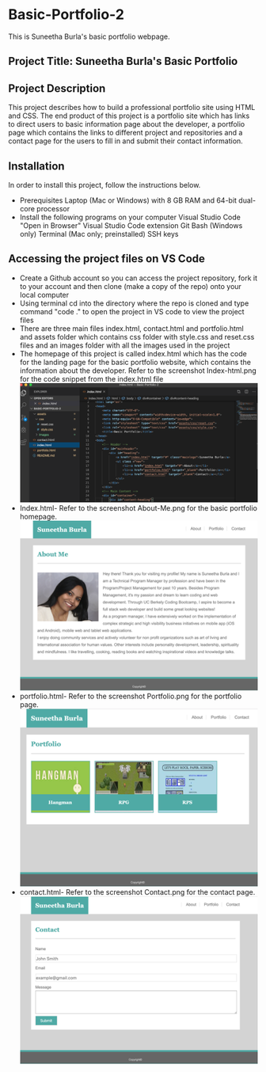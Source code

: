 # Basic-Portfolio-2
This is Suneetha Burla's basic portfolio webpage.
## Project Title: Suneetha Burla's Basic Portfolio
## Project Description
This project describes how to build a professional portfolio site using HTML and CSS. The end product of this project is a portfolio site which has links to direct users to basic information page about the developer, a portfolio page which contains the links to different project and repositories and a contact page for the users to fill in and submit their contact information.
## Installation
In order to install this project, follow the instructions below.
* Prerequisites
Laptop (Mac or Windows) with 8 GB RAM and 64-bit dual-core processor
* Install the following programs on your computer
Visual Studio Code
"Open in Browser" Visual Studio Code extension
Git Bash (Windows only)
Terminal (Mac only; preinstalled)
SSH keys
## Accessing the project files on VS Code
* Create a Github account so you can access the project repository, fork it to your account and then clone (make a copy of the repo) onto your local computer
* Using terminal cd into the directory where the repo is cloned and type command "code ." to open the project in VS code to view the project files
* There are three main files index.html, contact.html and portfolio.html and assets folder which contains css folder with style.css and reset.css files and an images folder with all the images used in the project
* The homepage of this project is called index.html which has the code for the landing page for the basic portfolio website, which contains the information about the developer.
Refer to the screenshot Index-html.png for the code snippet from the index.html file
![alt Index](assets/images/Index-html.png)
* Index.html-
Refer to the screenshot About-Me.png for the basic portfolio homepage.
![alt About](assets/images/About-html.png)
* portfolio.html-
Refer to the screenshot Portfolio.png for the portfolio page.
![alt Portfolio](assets/images/Portfolio-html.png)
* contact.html-
Refer to the screenshot Contact.png for the contact page.
![alt Contact](assets/images/Contact-html.png)










